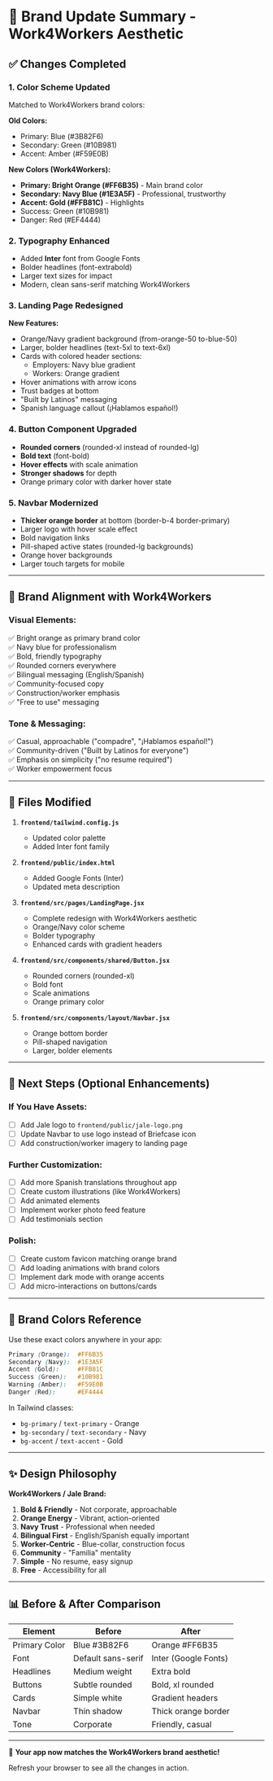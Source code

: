 # 🎨 Brand Update Summary - Work4Workers Aesthetic

## ✅ Changes Completed

### **1. Color Scheme Updated**

Matched to Work4Workers brand colors:

**Old Colors:**

- Primary: Blue (#3B82F6)
- Secondary: Green (#10B981)
- Accent: Amber (#F59E0B)

**New Colors (Work4Workers):**

- **Primary: Bright Orange (#FF6B35)** - Main brand color
- **Secondary: Navy Blue (#1E3A5F)** - Professional, trustworthy
- **Accent: Gold (#FFB81C)** - Highlights
- Success: Green (#10B981)
- Danger: Red (#EF4444)

### **2. Typography Enhanced**

- Added **Inter** font from Google Fonts
- Bolder headlines (font-extrabold)
- Larger text sizes for impact
- Modern, clean sans-serif matching Work4Workers

### **3. Landing Page Redesigned**

**New Features:**

- Orange/Navy gradient background (from-orange-50 to-blue-50)
- Larger, bolder headlines (text-5xl to text-6xl)
- Cards with colored header sections:
  - Employers: Navy blue gradient
  - Workers: Orange gradient
- Hover animations with arrow icons
- Trust badges at bottom
- "Built by Latinos" messaging
- Spanish language callout (¡Hablamos español!)

### **4. Button Component Upgraded**

- **Rounded corners** (rounded-xl instead of rounded-lg)
- **Bold text** (font-bold)
- **Hover effects** with scale animation
- **Stronger shadows** for depth
- Orange primary color with darker hover state

### **5. Navbar Modernized**

- **Thicker orange border** at bottom (border-b-4 border-primary)
- Larger logo with hover scale effect
- Bold navigation links
- Pill-shaped active states (rounded-lg backgrounds)
- Orange hover backgrounds
- Larger touch targets for mobile

---

## 🎯 Brand Alignment with Work4Workers

### **Visual Elements:**

✅ Bright orange as primary brand color  
✅ Navy blue for professionalism  
✅ Bold, friendly typography  
✅ Rounded corners everywhere  
✅ Bilingual messaging (English/Spanish)  
✅ Community-focused copy  
✅ Construction/worker emphasis  
✅ "Free to use" messaging

### **Tone & Messaging:**

✅ Casual, approachable ("compadre", "¡Hablamos español!")  
✅ Community-driven ("Built by Latinos for everyone")  
✅ Emphasis on simplicity ("no resume required")  
✅ Worker empowerment focus

---

## 📁 Files Modified

1. **`frontend/tailwind.config.js`**

   - Updated color palette
   - Added Inter font family

2. **`frontend/public/index.html`**

   - Added Google Fonts (Inter)
   - Updated meta description

3. **`frontend/src/pages/LandingPage.jsx`**

   - Complete redesign with Work4Workers aesthetic
   - Orange/Navy color scheme
   - Bolder typography
   - Enhanced cards with gradient headers

4. **`frontend/src/components/shared/Button.jsx`**

   - Rounded corners (rounded-xl)
   - Bold font
   - Scale animations
   - Orange primary color

5. **`frontend/src/components/layout/Navbar.jsx`**
   - Orange bottom border
   - Pill-shaped navigation
   - Larger, bolder elements

---

## 🚀 Next Steps (Optional Enhancements)

### **If You Have Assets:**

- [ ] Add Jale logo to `frontend/public/jale-logo.png`
- [ ] Update Navbar to use logo instead of Briefcase icon
- [ ] Add construction/worker imagery to landing page

### **Further Customization:**

- [ ] Add more Spanish translations throughout app
- [ ] Create custom illustrations (like Work4Workers)
- [ ] Add animated elements
- [ ] Implement worker photo feed feature
- [ ] Add testimonials section

### **Polish:**

- [ ] Create custom favicon matching orange brand
- [ ] Add loading animations with brand colors
- [ ] Implement dark mode with orange accents
- [ ] Add micro-interactions on buttons/cards

---

## 🎨 Brand Colors Reference

Use these exact colors anywhere in your app:

```css
Primary (Orange):  #FF6B35
Secondary (Navy):  #1E3A5F
Accent (Gold):     #FFB81C
Success (Green):   #10B981
Warning (Amber):   #F59E0B
Danger (Red):      #EF4444
```

In Tailwind classes:

- `bg-primary` / `text-primary` - Orange
- `bg-secondary` / `text-secondary` - Navy
- `bg-accent` / `text-accent` - Gold

---

## ✨ Design Philosophy

**Work4Workers / Jale Brand:**

1. **Bold & Friendly** - Not corporate, approachable
2. **Orange Energy** - Vibrant, action-oriented
3. **Navy Trust** - Professional when needed
4. **Bilingual First** - English/Spanish equally important
5. **Worker-Centric** - Blue-collar, construction focus
6. **Community** - "Familia" mentality
7. **Simple** - No resume, easy signup
8. **Free** - Accessibility for all

---

## 📊 Before & After Comparison

| Element       | Before             | After                |
| ------------- | ------------------ | -------------------- |
| Primary Color | Blue #3B82F6       | Orange #FF6B35       |
| Font          | Default sans-serif | Inter (Google Fonts) |
| Headlines     | Medium weight      | Extra bold           |
| Buttons       | Subtle rounded     | Bold, xl rounded     |
| Cards         | Simple white       | Gradient headers     |
| Navbar        | Thin shadow        | Thick orange border  |
| Tone          | Corporate          | Friendly, casual     |

---

🎉 **Your app now matches the Work4Workers brand aesthetic!**

Refresh your browser to see all the changes in action.
